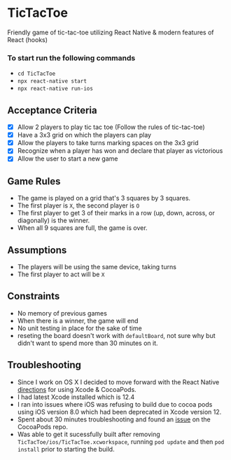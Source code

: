 # TicTacToe

Friendly game of tic-tac-toe utilizing React Native & modern features of React (hooks)

### To start run the following commands

- `cd TicTacToe`
- `npx react-native start`
- `npx react-native run-ios`

## Acceptance Criteria

- [x] Allow 2 players to play tic tac toe (Follow the rules of tic-tac-toe)
- [x] Have a 3x3 grid on which the players can play
- [x] Allow the players to take turns marking spaces on the 3x3 grid
- [x] Recognize when a player has won and declare that player as victorious
- [x] Allow the user to start a new game

## Game Rules

- The game is played on a grid that's 3 squares by 3 squares.
- The first player is `X`, the second player is `O`
- The first player to get 3 of their marks in a row (up, down, across, or diagonally) is the winner.
- When all 9 squares are full, the game is over.

## Assumptions

- The players will be using the same device, taking turns
- The first player to act will be `X`

## Constraints

- No memory of previous games
- When there is a winner, the game will end
- No unit testing in place for the sake of time
- reseting the board doesn't work with `defaultBoard`, not sure why but didn't want to spend more than 30 minutes on it.

## Troubleshooting

- Since I work on OS X I decided to move forward with the React Native [directions](https://reactnative.dev/docs/environment-setup) for using Xcode & CocoaPods.
- I had latest Xcode installed which is 12.4
- I ran into issues where iOS was refusing to build due to cocoa pods using iOS version 8.0 which had been deprecated in Xcode version 12.
- Spent about 30 minutes troubleshooting and found an [issue](https://github.com/CocoaPods/CocoaPods/issues/9884) on the CocoaPods repo.
- Was able to get it sucessfully built after removing `TicTacToe/ios/TicTacToe.xcworkspace`, running `pod update` and then `pod install` prior to starting the build.
